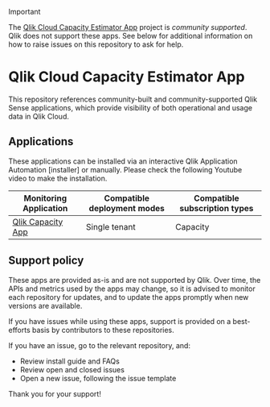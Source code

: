 > [!IMPORTANT]
> The [Qlik Cloud Capacity Estimator App](https://github.com/tensor365/qlik-capacity-monitoring-app) project is _community supported_.
> Qlik does not support these apps. See below for additional information
> on how to raise issues on this repository to ask for help.

# Qlik Cloud Capacity Estimator App

This repository references community-built and community-supported Qlik Sense
applications, which provide visibility of both operational and usage data in Qlik Cloud.

## Applications

These applications can be installed via an interactive Qlik Application Automation [installer] or manually. Please check the following Youtube video to make the installation.

| Monitoring Application                                                        | Compatible deployment modes | Compatible subscription types |
| ----------------------------------------------------------------------------- | --------------------------- | ----------------------------- |
| [Qlik Capacity App](https://github.com/tensor365/qlik-capacity-monitoring-app/blob/main/apps/Qlik%20Capacity%20Estimator.qvf) | Single tenant               | Capacity                      |


## Support policy

These apps are provided as-is and are not supported by Qlik. Over time, the APIs and
metrics used by the apps may change, so it is advised to monitor each repository
for updates, and to update the apps promptly when new versions are available.

If you have issues while using these apps, support is provided on a best-efforts
basis by contributors to these repositories.

If you have an issue, go to the relevant repository, and:

- Review install guide and FAQs
- Review open and closed issues
- Open a new issue, following the issue template

Thank you for your support!
